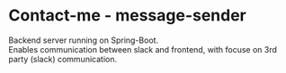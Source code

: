 # Contact-me - message-sender
Backend server running on Spring-Boot.  
Enables communication between slack and frontend, with focuse on 3rd party (slack) communication.  
